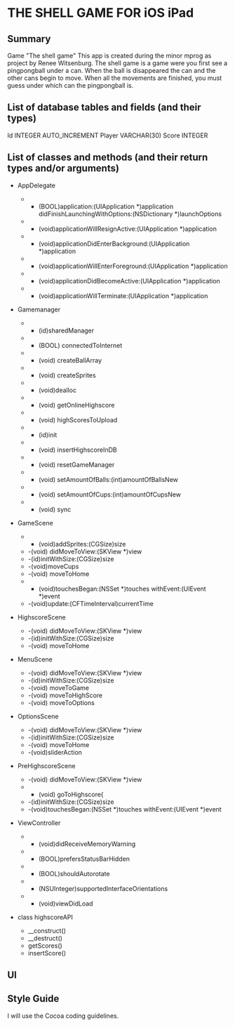 THE SHELL GAME FOR iOS iPad
=============
Summary
-------------
Game "The shell game"
This app is created during the minor mprog as project by Renee Witsenburg. The shell game is a game were you first see a pingpongball under a can. When the ball is disappeared the can and the other cans begin to move. When all the movements are finished, you must guess under which can the pingpongball is.

List of database tables and fields (and their types)
-------------
Id INTEGER AUTO_INCREMENT
Player VARCHAR(30) 
Score INTEGER

List of classes and methods (and their return types and/or arguments)
-------------
* AppDelegate
  * - (BOOL)application:(UIApplication *)application didFinishLaunchingWithOptions:(NSDictionary *)launchOptions
  * - (void)applicationWillResignActive:(UIApplication *)application
  * - (void)applicationDidEnterBackground:(UIApplication *)application
  * - (void)applicationWillEnterForeground:(UIApplication *)application
  * - (void)applicationDidBecomeActive:(UIApplication *)application
  * - (void)applicationWillTerminate:(UIApplication *)application
* Gamemanager
  * + (id)sharedManager
  * - (BOOL) connectedToInternet
  * - (void) createBallArray
  * - (void) createSprites
  * - (void)dealloc
  * - (void) getOnlineHighscore
  * - (void) highScoresToUpload
  * - (id)init
  * - (void) insertHighscoreInDB
  * - (void) resetGameManager
  * - (void) setAmountOfBalls:(int)amountOfBallsNew
  * - (void) setAmountOfCups:(int)amountOfCupsNew
  * - (void) sync
* GameScene 
  * - (void)addSprites:(CGSize)size
  * -(void) didMoveToView:(SKView *)view
  * -(id)initWithSize:(CGSize)size
  * -(void)moveCups
  * -(void) moveToHome
  * - (void)touchesBegan:(NSSet *)touches withEvent:(UIEvent *)event
  * -(void)update:(CFTimeInterval)currentTime
* HighscoreScene
  * -(void) didMoveToView:(SKView *)view
  * -(id)initWithSize:(CGSize)size 
  * -(void) moveToHome
* MenuScene 
  * -(void) didMoveToView:(SKView *)view
  * -(id)initWithSize:(CGSize)size
  * -(void) moveToGame
  * -(void) moveToHighScore
  * -(void) moveToOptions
* OptionsScene
  * -(void) didMoveToView:(SKView *)view
  * -(id)initWithSize:(CGSize)size 
  * -(void) moveToHome
  * -(void)sliderAction
* PreHighscoreScene
  * -(void) didMoveToView:(SKView *)view
  * - (void) goToHighscore{
  * -(id)initWithSize:(CGSize)size 
  * -(void)touchesBegan:(NSSet *)touches withEvent:(UIEvent *)event
* ViewController
  * - (void)didReceiveMemoryWarning
  * - (BOOL)prefersStatusBarHidden 
  * - (BOOL)shouldAutorotate
  * - (NSUInteger)supportedInterfaceOrientations
  * - (void)viewDidLoad

* class highscoreAPI
  * __construct()
  * __destruct()
  * getScores()
  * insertScore()

UI
-------------

Style Guide
-------------
I will use the Cocoa coding guidelines.
